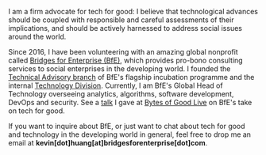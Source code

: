 I am a firm advocate for tech for good: I believe that technological advances should be coupled with responsible and careful assessments of their implications, and should be actively harnessed to address social issues around the world.

Since 2016, I have been volunteering with an amazing global nonprofit called [Bridges for Enterprise (BfE)](https://www.bridgesforenterprise.com/), which provides pro-bono consulting services to social enterprises in the developing world. I founded the [Technical Advisory branch](https://www.bridgesforenterprise.com/) of BfE's flagship incubation programme and the internal [Technology Division](https://tech.bridgesforenterprise.com/). Currently, I am BfE's Global Head of Technology overseeing analytics, algorithms, software development, DevOps and security. See a [talk](https://www.youtube.com/watch?v=0SrgImNwIw0) I gave at [Bytes of Good Live](https://bytesofgood.org/) on BfE's take on tech for good.

If you want to inquire about BfE, or just want to chat about tech for good and technology in the developing world in general, feel free to drop me an email at **kevin[dot]huang[at]bridgesforenterprise[dot]com**.